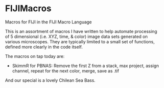 # FIJIMacros
Macros for FIJI in the FIJI Macro Language

This is an assortment of macros I have written to help automate processing of 5 dimensional (i.e. XYZ, time, & color) image data sets generated on various microscopes. They are typically limited to a small set of functions, defined more clearly in the code itself. 

The macros on tap today are:
 - SkimmR for PBNAS: Remove the first Z from a stack, max project, assign channel, repeat for the next color, merge, save as .tif
 
 And our special is a lovely Chilean Sea Bass.
